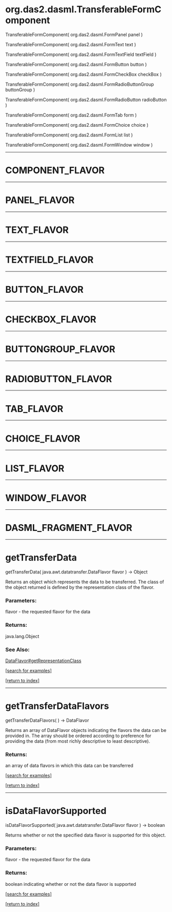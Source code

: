 # org.das2.dasml.TransferableFormComponent
TransferableFormComponent( org.das2.dasml.FormPanel panel )


TransferableFormComponent( org.das2.dasml.FormText text )


TransferableFormComponent( org.das2.dasml.FormTextField textField )


TransferableFormComponent( org.das2.dasml.FormButton button )


TransferableFormComponent( org.das2.dasml.FormCheckBox checkBox )


TransferableFormComponent( org.das2.dasml.FormRadioButtonGroup buttonGroup )


TransferableFormComponent( org.das2.dasml.FormRadioButton radioButton )


TransferableFormComponent( org.das2.dasml.FormTab form )


TransferableFormComponent( org.das2.dasml.FormChoice choice )


TransferableFormComponent( org.das2.dasml.FormList list )


TransferableFormComponent( org.das2.dasml.FormWindow window )


***
<a name="COMPONENT_FLAVOR"></a>
# COMPONENT_FLAVOR



***
<a name="PANEL_FLAVOR"></a>
# PANEL_FLAVOR



***
<a name="TEXT_FLAVOR"></a>
# TEXT_FLAVOR



***
<a name="TEXTFIELD_FLAVOR"></a>
# TEXTFIELD_FLAVOR



***
<a name="BUTTON_FLAVOR"></a>
# BUTTON_FLAVOR



***
<a name="CHECKBOX_FLAVOR"></a>
# CHECKBOX_FLAVOR



***
<a name="BUTTONGROUP_FLAVOR"></a>
# BUTTONGROUP_FLAVOR



***
<a name="RADIOBUTTON_FLAVOR"></a>
# RADIOBUTTON_FLAVOR



***
<a name="TAB_FLAVOR"></a>
# TAB_FLAVOR



***
<a name="CHOICE_FLAVOR"></a>
# CHOICE_FLAVOR



***
<a name="LIST_FLAVOR"></a>
# LIST_FLAVOR



***
<a name="WINDOW_FLAVOR"></a>
# WINDOW_FLAVOR



***
<a name="DASML_FRAGMENT_FLAVOR"></a>
# DASML_FRAGMENT_FLAVOR



***
<a name="getTransferData"></a>
# getTransferData
getTransferData( java.awt.datatransfer.DataFlavor flavor ) &rarr; Object

Returns an object which represents the data to be transferred.  The class
 of the object returned is defined by the representation class of the flavor.

### Parameters:
flavor - the requested flavor for the data

### Returns:
java.lang.Object

### See Also:
<a href='DataFlavor.md#getRepresentationClass'>DataFlavor#getRepresentationClass</a> <br>

<a href="https://github.com/autoplot/dev/search?q=getTransferData&unscoped_q=getTransferData">[search for examples]</a>

<a href="https://github.com/autoplot/documentation/blob/master/javadoc/index-all.md">[return to index]</a>

***
<a name="getTransferDataFlavors"></a>
# getTransferDataFlavors
getTransferDataFlavors(  ) &rarr; DataFlavor

Returns an array of DataFlavor objects indicating the flavors the data
 can be provided in.  The array should be ordered according to preference
 for providing the data (from most richly descriptive to least descriptive).

### Returns:
an array of data flavors in which this data can be transferred

<a href="https://github.com/autoplot/dev/search?q=getTransferDataFlavors&unscoped_q=getTransferDataFlavors">[search for examples]</a>

<a href="https://github.com/autoplot/documentation/blob/master/javadoc/index-all.md">[return to index]</a>

***
<a name="isDataFlavorSupported"></a>
# isDataFlavorSupported
isDataFlavorSupported( java.awt.datatransfer.DataFlavor flavor ) &rarr; boolean

Returns whether or not the specified data flavor is supported for
 this object.

### Parameters:
flavor - the requested flavor for the data

### Returns:
boolean indicating whether or not the data flavor is supported

<a href="https://github.com/autoplot/dev/search?q=isDataFlavorSupported&unscoped_q=isDataFlavorSupported">[search for examples]</a>

<a href="https://github.com/autoplot/documentation/blob/master/javadoc/index-all.md">[return to index]</a>

